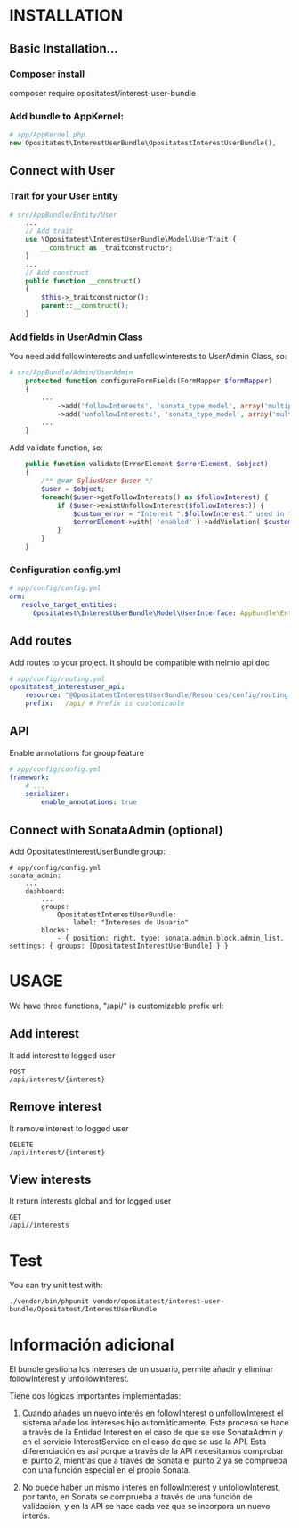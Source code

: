 # INSTALLATION

## Basic Installation...

### Composer install

composer require opositatest/interest-user-bundle

### Add bundle to AppKernel:

```php
# app/AppKernel.php
new Opositatest\InterestUserBundle\OpositatestInterestUserBundle(),
```

## Connect with User

### Trait for your User Entity

```php
# src/AppBundle/Entity/User
    ...
    // Add trait
    use \Opositatest\InterestUserBundle\Model\UserTrait {
        __construct as _traitconstructor;
    }
    ...
    // Add construct
    public function __construct()
    {
        $this->_traitconstructor();
        parent::__construct();
    }
```

### Add fields in UserAdmin Class

You need add followInterests and unfollowInterests to UserAdmin Class, so:
```php
# src/AppBundle/Admin/UserAdmin
    protected function configureFormFields(FormMapper $formMapper)
    {
        ...
            ->add('followInterests', 'sonata_type_model', array('multiple' => true, 'by_reference' => false))
            ->add('unfollowInterests', 'sonata_type_model', array('multiple' => true, 'by_reference' => false))
        ...
    }
```

Add validate function, so:
```php
    public function validate(ErrorElement $errorElement, $object)
    {
        /** @var SyliusUser $user */
        $user = $object;
        foreach($user->getFollowInterests() as $followInterest) {
            if ($user->existUnfollowInterest($followInterest)) {
                $custom_error = "Interest ".$followInterest." used in follow and unfollow";
                $errorElement->with( 'enabled' )->addViolation( $custom_error )->end();
            }
        }
    }
```

### Configuration config.yml

```yaml
# app/config/config.yml
orm:
   resolve_target_entities:
      Opositatest\InterestUserBundle\Model\UserInterface: AppBundle\Entity\User
```

## Add routes

Add routes to your project. It should be compatible with nelmio api doc

```yaml
# app/config/routing.yml
opositatest_interestuser_api:
    resource: "@OpositatestInterestUserBundle/Resources/config/routing.yml"
    prefix:   /api/ # Prefix is customizable
```

## API

Enable annotations for group feature

```yaml
# app/config/config.yml
framework:
    # ...
    serializer:
        enable_annotations: true

```

## Connect with SonataAdmin (optional)

Add OpositatestInterestUserBundle group:
```
# app/config/config.yml
sonata_admin:
    ...
    dashboard:
        ...
        groups:
            OpositatestInterestUserBundle:
                label: "Intereses de Usuario"
        blocks:
            - { position: right, type: sonata.admin.block.admin_list, settings: { groups: [OpositatestInterestUserBundle] } }
```            

# USAGE

We have three functions, "/api/" is customizable prefix url:

## Add interest

It add interest to logged user

```
POST
/api/interest/{interest}
```
## Remove interest

It remove interest to logged user 

```
DELETE
/api/interest/{interest}
```

## View interests

It return interests global and for logged user

```
GET
/api//interests
```

# Test

You can try unit test with:
```
./vendor/bin/phpunit vendor/opositatest/interest-user-bundle/Opositatest/InterestUserBundle
```

# Información adicional

El bundle gestiona los intereses de un usuario, permite añadir y eliminar followInterest y unfollowInterest.

Tiene dos lógicas importantes implementadas:
1. Cuando añades un nuevo interés en followInterest o unfollowInterest el sistema añade los intereses hijo automáticamente. 
Este proceso se hace a través de la Entidad Interest en el caso de que se use SonataAdmin y en el servicio InterestService en el caso de que
se use la API. Esta diferenciación es así porque a través de la API necesitamos comprobar el punto 2, mientras que a través de Sonata el punto 2
ya se comprueba con una función especial en el propio Sonata.

2. No puede haber un mismo interés en followInterest y unfollowInterest, por tanto, en Sonata se comprueba a través de una función de validación, y en 
la API se hace cada vez que se incorpora un nuevo interés.